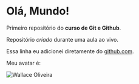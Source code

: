 # Olá, Mundo!
 Primeiro repositório do **curso de Git e Github**.

 Repositório *criado* durante uma aula ao vivo.
 
 Essa linha eu adicionei diretamente do [github.com](https://github.com).
 
 Meu avatar é:
 
 ![Wallace Oliveira](https://avatars2.githubusercontent.com/u/559399?s=460&v=4)
